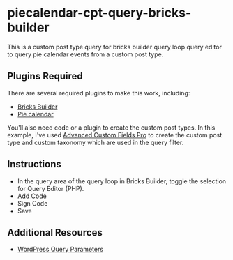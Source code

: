# piecalendar-cpt-query-bricks-builder
This is a custom post type query for bricks builder query loop query editor to query pie calendar events from a custom post type.

## Plugins Required
There are several required plugins to make this work, including:
- [Bricks Builder](https://bricksbuilder.io)
- [Pie calendar](https://piecalendar.com)

You'll also need code or a plugin to create the custom post types. In this example, I've used [Advanced Custom Fields Pro](https://www.advancedcustomfields.com) to create the custom post type and custom taxonomy which are used in the query filter.

## Instructions
- In the query area of the query loop in Bricks Builder, toggle the selection for Query Editor (PHP).
- [Add Code](https://github.com/craiggrella/piecalendar-cpt-query-bricks-builder/blob/main/query-editor-php)
- Sign Code
- Save


## Additional Resources
- [WordPress Query Parameters](https://developer.wordpress.org/reference/classes/wp_query/#parameters)
